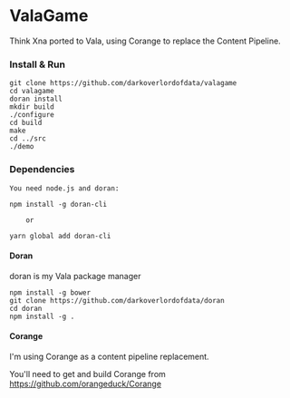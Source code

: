 # ValaGame

Think Xna ported to Vala, using Corange to replace the Content Pipeline.

### Install & Run

    git clone https://github.com/darkoverlordofdata/valagame
    cd valagame
    doran install
    mkdir build
    ./configure
    cd build
    make
    cd ../src
    ./demo


### Dependencies

    You need node.js and doran:

    npm install -g doran-cli

        or

    yarn global add doran-cli

    

#### Doran

doran is my Vala package manager

    npm install -g bower
    git clone https://github.com/darkoverlordofdata/doran
    cd doran
    npm install -g .

#### Corange

I'm using Corange as a content pipeline replacement.

You'll need to get and build Corange from https://github.com/orangeduck/Corange
